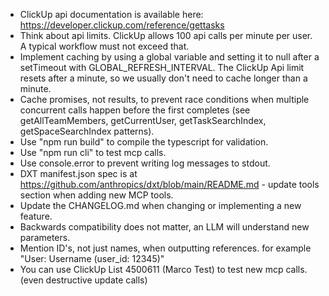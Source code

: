 - ClickUp api documentation is available here: https://developer.clickup.com/reference/gettasks
- Think about api limits. ClickUp allows 100 api calls per minute per user. A typical workflow must not exceed that.
- Implement caching by using a global variable and setting it to null after a setTimeout with GLOBAL_REFRESH_INTERVAL. The ClickUp Api limit resets after a minute, so we usually don't need to cache longer than a minute.
- Cache promises, not results, to prevent race conditions when multiple concurrent calls happen before the first completes (see getAllTeamMembers, getCurrentUser, getTaskSearchIndex, getSpaceSearchIndex patterns).
- Use "npm run build" to compile the typescript for validation.
- Use "npm run cli" to test mcp calls.
- Use console.error to prevent writing log messages to stdout.
- DXT manifest.json spec is at https://github.com/anthropics/dxt/blob/main/README.md - update tools section when adding new MCP tools.
- Update the CHANGELOG.md when changing or implementing a new feature.
- Backwards compatibility does not matter, an LLM will understand new parameters.
- Mention ID's, not just names, when outputting references. for example "User: Username (user_id: 12345)"
- You can use ClickUp List 4500611 (Marco Test) to test new mcp calls. (even destructive update calls)